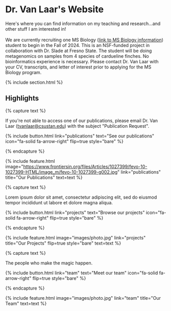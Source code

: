 ---
---

# Dr. Van Laar's Website

Here's where you can find information on my teaching and research...and other stuff I am interested in!
<br>
<br>
We are currently recruiting one MS Biology (<a href="https://www.csustan.edu/msbiology">link to MS Biology information</a>) student to begin in the Fall of 2024. This is an NSF-funded project in collaboration with Dr. Slade at Fresno State. The student will be doing metagenomics on samples from 4 species of cardueline finches. No bioinformatics experience is necessary. Please contact Dr. Van Laar with your CV, transcripts, and letter of interest prior to applying for the MS Biology program. 

{% include section.html %}

## Highlights

{% capture text %}

If you're not able to access one of our publications, please email Dr. Van Laar (tvanlaar@csustan.edu) with the subject "Publication Request".

{%
  include button.html
  link="publications"
  text="See our publications"
  icon="fa-solid fa-arrow-right"
  flip=true
  style="bare"
%}

{% endcapture %}

{%
  include feature.html
  image="https://www.frontiersin.org/files/Articles/1027399/fevo-10-1027399-HTML/image_m/fevo-10-1027399-g002.jpg"
  link="publications"
  title="Our Publications"
  text=text
%}

{% capture text %}

Lorem ipsum dolor sit amet, consectetur adipiscing elit, sed do eiusmod tempor incididunt ut labore et dolore magna aliqua.

{%
  include button.html
  link="projects"
  text="Browse our projects"
  icon="fa-solid fa-arrow-right"
  flip=true
  style="bare"
%}

{% endcapture %}

{%
  include feature.html
  image="images/photo.jpg"
  link="projects"
  title="Our Projects"
  flip=true
  style="bare"
  text=text
%}

{% capture text %}

The people who make the magic happen.

{%
  include button.html
  link="team"
  text="Meet our team"
  icon="fa-solid fa-arrow-right"
  flip=true
  style="bare"
%}

{% endcapture %}

{%
  include feature.html
  image="images/photo.jpg"
  link="team"
  title="Our Team"
  text=text
%}
